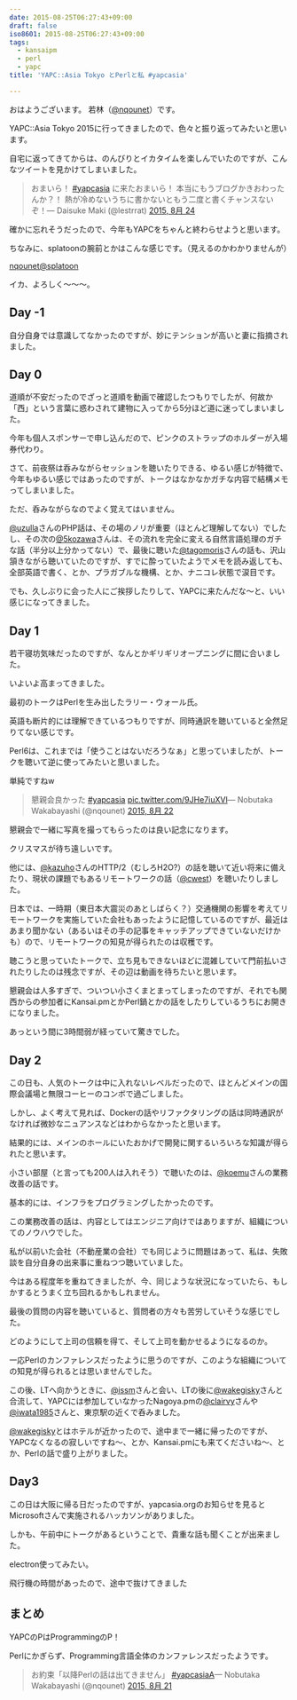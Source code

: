 ```yaml
---
date: 2015-08-25T06:27:43+09:00
draft: false
iso8601: 2015-08-25T06:27:43+09:00
tags:
  - kansaipm
  - perl
  - yapc
title: 'YAPC::Asia Tokyo とPerlと私 #yapcasia'

---
```


おはようございます。
若林（[@nqounet](https://twitter.com/nqounet)）です。

YAPC::Asia Tokyo 2015に行ってきましたので、色々と振り返ってみたいと思います。



自宅に返ってきてからは、のんびりとイカタイムを楽しんでいたのですが、こんなツイートを見かけてしまいました。

<blockquote class="twitter-tweet" lang="ja"><p lang="ja" dir="ltr">おまいら！ <a href="https://twitter.com/hashtag/yapcasia?src=hash">#yapcasia</a> に来たおまいら！ 本当にもうブログかきおわったんか？！ 熱が冷めないうちに書かないともう二度と書くチャンスないぞ！&mdash; Daisuke Maki (@lestrrat) <a href="https://twitter.com/lestrrat/status/635806694606422017">2015, 8月 24</a></blockquote>
<script async src="//platform.twitter.com/widgets.js" charset="utf-8"></script>

確かに忘れそうだったので、今年もYAPCをちゃんと終わらせようと思います。

ちなみに、splatoonの腕前とかはこんな感じです。（見えるのかわかりませんが）

<a href="https://splatoon.nintendo.net/profile/749e890fb5d2a630e995c1becd930820">nqounet@splatoon</a>

イカ、よろしく〜〜〜。

## Day -1

自分自身では意識してなかったのですが、妙にテンションが高いと妻に指摘されました。

## Day 0

道順が不安だったのでざっと道順を動画で確認したつもりでしたが、何故か「西」という言葉に惑わされて建物に入ってから5分ほど道に迷ってしまいました。

今年も個人スポンサーで申し込んだので、ピンクのストラップのホルダーが入場券代わり。

さて、前夜祭は呑みながらセッションを聴いたりできる、ゆるい感じが特徴で、今年もゆるい感じではあったのですが、トークはなかなかガチな内容で結構メモってしまいました。

ただ、呑みながらなのでよく覚えてはいません。

<a href="https://twitter.com/uzulla">@uzulla</a>さんのPHP話は、その場のノリが重要（ほとんど理解してない）でしたし、その次の<a href="https://twitter.com/5kozawa">@5kozawa</a>さんは、その流れを完全に変える自然言語処理のガチな話（半分以上分かってない）で、最後に聴いた<a href="https://twitter.com/tagomoris">@tagomoris</a>さんの話も、沢山頷きながら聴いていたのですが、すでに酔っていたようでメモを読み返しても、全部英語で書く、とか、プラガブルな機構、とか、ナニコレ状態で涙目です。

でも、久しぶりに会った人にご挨拶したりして、YAPCに来たんだな〜と、いい感じになってきました。

## Day 1

若干寝坊気味だったのですが、なんとかギリギリオープニングに間に合いました。

いよいよ高まってきました。

最初のトークはPerlを生み出したラリー・ウォール氏。

英語も断片的には理解できているつもりですが、同時通訳を聴いていると全然足りてない感じです。

Perl6は、これまでは「使うことはないだろうなぁ」と思っていましたが、トークを聴いて逆に使ってみたいと思いました。

単純ですねw

<blockquote class="twitter-tweet" lang="ja"><p lang="ja" dir="ltr">懇親会良かった <a href="https://twitter.com/hashtag/yapcasia?src=hash">#yapcasia</a> <a href="http://t.co/9JHe7iuXVl">pic.twitter.com/9JHe7iuXVl</a>&mdash; Nobutaka Wakabayashi (@nqounet) <a href="https://twitter.com/nqounet/status/634914782722678784">2015, 8月 22</a></blockquote>

<script async src="//platform.twitter.com/widgets.js" charset="utf-8"></script>

懇親会で一緒に写真を撮ってもらったのは良い記念になります。

クリスマスが待ち遠しいです。

他には、<a href="https://twitter.com/kazuho">@kazuho</a>さんのHTTP/2（むしろH2O?）の話を聴いて近い将来に備えたり、現状の課題でもあるリモートワークの話（<a href="https://github.com/cwest">@cwest</a>）を聴いたりしました。

日本では、一時期（東日本大震災のあとしばらく？）交通機関の影響を考えてリモートワークを実施していた会社もあったように記憶しているのですが、最近はあまり聞かない（あるいはその手の記事をキャッチアップできていないだけかも）ので、リモートワークの知見が得られたのは収穫です。

聴こうと思っていたトークで、立ち見もできないほどに混雑していて門前払いされたりしたのは残念ですが、その辺は動画を待ちたいと思います。

懇親会は人多すぎで、ついつい小さくまとまってしまったのですが、それでも関西からの参加者にKansai.pmとかPerl鍋とかの話をしたりしているうちにお開きになりました。

あっという間に3時間弱が経っていて驚きでした。

<h2>Day 2</h2>

この日も、人気のトークは中に入れないレベルだったので、ほとんどメインの国際会議場と無限コーヒーのコンボで過ごしました。

しかし、よく考えて見れば、Dockerの話やリファクタリングの話は同時通訳がなければ微妙なニュアンスなどはわからなかったと思います。

結果的には、メインのホールにいたおかげで開発に関するいろいろな知識が得られたと思います。

小さい部屋（と言っても200人は入れそう）で聴いたのは、<a href="https://twitter.com/koemu">@koemu</a>さんの業務改善の話です。

基本的には、インフラをプログラミングしたかったのです。

この業務改善の話は、内容としてはエンジニア向けではありますが、組織についてのノウハウでした。

私が以前いた会社（不動産業の会社）でも同じように問題はあって、私は、失敗談を自分自身の出来事に重ねつつ聴いていました。

今はある程度年を重ねてきましたが、今、同じような状況になっていたら、もしかするとうまく立ち回れるかもしれません。

最後の質問の内容を聴いていると、質問者の方々も苦労していそうな感じでした。

どのようにして上司の信頼を得て、そして上司を動かせるようになるのか。

一応Perlのカンファレンスだったように思うのですが、このような組織についての知見が得られるとは思いませんでした。

この後、LTへ向かうときに、<a href="https://twitter.com/issm">@issm</a>さんと会い、LTの後に<a href="https://twitter.com/wakegisky">@wakegisky</a>さんと合流して、YAPCには参加していなかったNagoya.pmの<a href="https://twitter.com/clairvy">@clairvy</a>さんや<a href="https://twitter.com/iwata1985">@iwata1985</a>さんと、東京駅の近くで呑みました。

<a href="https://twitter.com/wakegisky">@wakegisky</a>とはホテルが近かったので、途中まで一緒に帰ったのですが、YAPCなくなるの寂しいですね〜、とか、Kansai.pmにも来てくださいね〜、とか、Perlの話で盛り上がりました。

<h2>Day3</h2>

この日は大阪に帰る日だったのですが、yapcasia.orgのお知らせを見るとMicrosoftさんで実施されるハッカソンがありました。

しかも、午前中にトークがあるということで、貴重な話も聞くことが出来ました。

electron使ってみたい。

飛行機の時間があったので、途中で抜けてきました

<h2>まとめ</h2>

YAPCのPはProgrammingのP！

Perlにかぎらず、Programming言語全体のカンファレンスだったようです。

<blockquote class="twitter-tweet" lang="ja"><p lang="ja" dir="ltr">お約束「以降Perlの話は出てきません」 <a href="https://twitter.com/hashtag/yapcasiaA?src=hash">#yapcasiaA</a>&mdash; Nobutaka Wakabayashi (@nqounet) <a href="https://twitter.com/nqounet/status/634621952779358208">2015, 8月 21</a></blockquote>

<script async src="//platform.twitter.com/widgets.js" charset="utf-8"></script>
    	